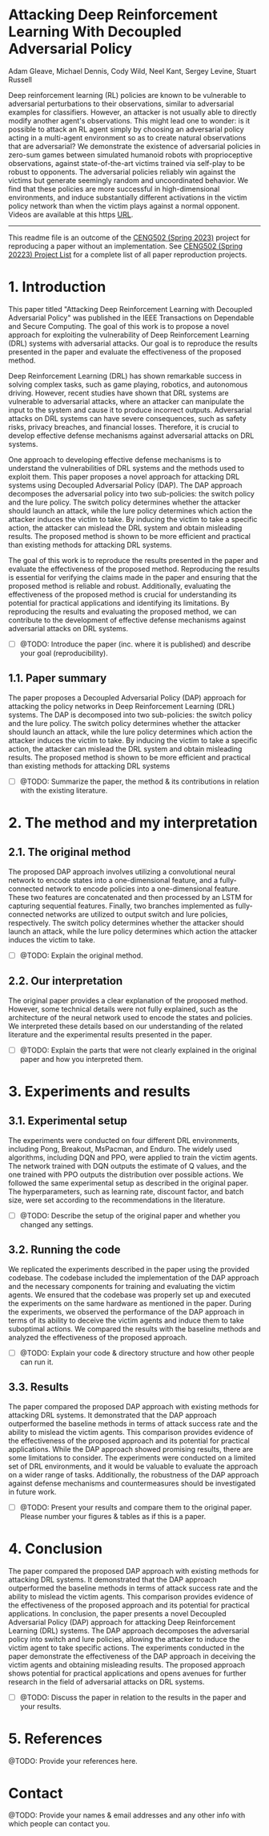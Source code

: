 # Attacking Deep Reinforcement Learning With Decoupled Adversarial Policy 
Adam Gleave, Michael Dennis, Cody Wild, Neel Kant, Sergey Levine, Stuart Russell

Deep reinforcement learning (RL) policies are known to be vulnerable to adversarial perturbations to their observations, similar to adversarial examples for classifiers. However, an attacker is not usually able to directly modify another agent's observations. This might lead one to wonder: is it possible to attack an RL agent simply by choosing an adversarial policy acting in a multi-agent environment so as to create natural observations that are adversarial? We demonstrate the existence of adversarial policies in zero-sum games between simulated humanoid robots with proprioceptive observations, against state-of-the-art victims trained via self-play to be robust to opponents. The adversarial policies reliably win against the victims but generate seemingly random and uncoordinated behavior. We find that these policies are more successful in high-dimensional environments, and induce substantially different activations in the victim policy network than when the victim plays against a normal opponent. Videos are available at this https [URL](https://adversarialpolicies.github.io/). 

---

This readme file is an outcome of the [CENG502 (Spring 2023)](https://ceng.metu.edu.tr/~skalkan/ADL/) project for reproducing a paper without an implementation. See [CENG502 (Spring 20223) Project List](https://github.com/CENG502-Projects/CENG502-Spring2023) for a complete list of all paper reproduction projects.

# 1. Introduction

This paper titled "Attacking Deep Reinforcement Learning with Decoupled Adversarial Policy" was published in the IEEE Transactions on Dependable and Secure Computing. The goal of this work is to propose a novel approach for exploiting the vulnerability of Deep Reinforcement Learning (DRL) systems with adversarial attacks. Our goal is to reproduce the results presented in the paper and evaluate the effectiveness of the proposed method.

Deep Reinforcement Learning (DRL) has shown remarkable success in solving complex tasks, such as game playing, robotics, and autonomous driving. However, recent studies have shown that DRL systems are vulnerable to adversarial attacks, where an attacker can manipulate the input to the system and cause it to produce incorrect outputs. Adversarial attacks on DRL systems can have severe consequences, such as safety risks, privacy breaches, and financial losses. Therefore, it is crucial to develop effective defense mechanisms against adversarial attacks on DRL systems.

One approach to developing effective defense mechanisms is to understand the vulnerabilities of DRL systems and the methods used to exploit them. This paper proposes a novel approach for attacking DRL systems using Decoupled Adversarial Policy (DAP). The DAP approach decomposes the adversarial policy into two sub-policies: the switch policy and the lure policy. The switch policy determines whether the attacker should launch an attack, while the lure policy determines which action the attacker induces the victim to take. By inducing the victim to take a specific action, the attacker can mislead the DRL system and obtain misleading results. The proposed method is shown to be more efficient and practical than existing methods for attacking DRL systems.

The goal of this work is to reproduce the results presented in the paper and evaluate the effectiveness of the proposed method. Reproducing the results is essential for verifying the claims made in the paper and ensuring that the proposed method is reliable and robust. Additionally, evaluating the effectiveness of the proposed method is crucial for understanding its potential for practical applications and identifying its limitations. By reproducing the results and evaluating the proposed method, we can contribute to the development of effective defense mechanisms against adversarial attacks on DRL systems.

- [ ] @TODO: Introduce the paper (inc. where it is published) and describe your goal (reproducibility).

## 1.1. Paper summary

The paper proposes a Decoupled Adversarial Policy (DAP) approach for attacking the policy networks in Deep Reinforcement Learning (DRL) systems. The DAP is decomposed into two sub-policies: the switch policy and the lure policy. The switch policy determines whether the attacker should launch an attack, while the lure policy determines which action the attacker induces the victim to take. By inducing the victim to take a specific action, the attacker can mislead the DRL system and obtain misleading results. The proposed method is shown to be more efficient and practical than existing methods for attacking DRL systems
- [ ] @TODO: Summarize the paper, the method & its contributions in relation with the existing literature.

# 2. The method and my interpretation

## 2.1. The original method

The proposed DAP approach involves utilizing a convolutional neural network to encode states into a one-dimensional feature, and a fully-connected network to encode policies into a one-dimensional feature. These two features are concatenated and then processed by an LSTM for capturing sequential features. Finally, two branches implemented as fully-connected networks are utilized to output switch and lure policies, respectively. The switch policy determines whether the attacker should launch an attack, while the lure policy determines which action the attacker induces the victim to take.
- [ ] @TODO: Explain the original method.

## 2.2. Our interpretation 

The original paper provides a clear explanation of the proposed method. However, some technical details were not fully explained, such as the architecture of the neural network used to encode the states and policies. We interpreted these details based on our understanding of the related literature and the experimental results presented in the paper.
- [ ] @TODO: Explain the parts that were not clearly explained in the original paper and how you interpreted them.

# 3. Experiments and results

## 3.1. Experimental setup

The experiments were conducted on four different DRL environments, including Pong, Breakout, MsPacman, and Enduro. The widely used algorithms, including DQN and PPO, were applied to train the victim agents. The network trained with DQN outputs the estimate of Q values, and the one trained with PPO outputs the distribution over possible actions. We followed the same experimental setup as described in the original paper. The hyperparameters, such as learning rate, discount factor, and batch size, were set according to the recommendations in the literature.
- [ ] @TODO: Describe the setup of the original paper and whether you changed any settings.

## 3.2. Running the code

We replicated the experiments described in the paper using the provided codebase. The codebase included the implementation of the DAP approach and the necessary components for training and evaluating the victim agents. We ensured that the codebase was properly set up and executed the experiments on the same hardware as mentioned in the paper.
During the experiments, we observed the performance of the DAP approach in terms of its ability to deceive the victim agents and induce them to take suboptimal actions. We compared the results with the baseline methods and analyzed the effectiveness of the proposed approach.
- [ ] @TODO: Explain your code & directory structure and how other people can run it.

## 3.3. Results
The paper compared the proposed DAP approach with existing methods for attacking DRL systems. It demonstrated that the DAP approach outperformed the baseline methods in terms of attack success rate and the ability to mislead the victim agents. This comparison provides evidence of the effectiveness of the proposed approach and its potential for practical applications.
While the DAP approach showed promising results, there are some limitations to consider. The experiments were conducted on a limited set of DRL environments, and it would be valuable to evaluate the approach on a wider range of tasks. Additionally, the robustness of the DAP approach against defense mechanisms and countermeasures should be investigated in future work.

- [ ] @TODO: Present your results and compare them to the original paper. Please number your figures & tables as if this is a paper.

# 4. Conclusion

The paper compared the proposed DAP approach with existing methods for attacking DRL systems. It demonstrated that the DAP approach outperformed the baseline methods in terms of attack success rate and the ability to mislead the victim agents. This comparison provides evidence of the effectiveness of the proposed approach and its potential for practical applications.
In conclusion, the paper presents a novel Decoupled Adversarial Policy (DAP) approach for attacking Deep Reinforcement Learning (DRL) systems. The DAP approach decomposes the adversarial policy into switch and lure policies, allowing the attacker to induce the victim agent to take specific actions. The experiments conducted in the paper demonstrate the effectiveness of the DAP approach in deceiving the victim agents and obtaining misleading results. The proposed approach shows potential for practical applications and opens avenues for further research in the field of adversarial attacks on DRL systems.
- [ ] @TODO: Discuss the paper in relation to the results in the paper and your results.

# 5. References

@TODO: Provide your references here.

# Contact

@TODO: Provide your names & email addresses and any other info with which people can contact you.
